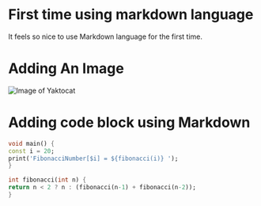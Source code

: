 # First time using markdown language
It feels so nice to use Markdown language for the first time.

# Adding An Image

![Image of Yaktocat](https://octodex.github.com/images/yaktocat.png)

# Adding code block using Markdown

``` dart
void main() {
const i = 20;
print('FibonacciNumber[$i] = ${fibonacci(i)} '); 
}

int fibonacci(int n) {
return n < 2 ? n : (fibonacci(n-1) + fibonacci(n-2));
}

```
